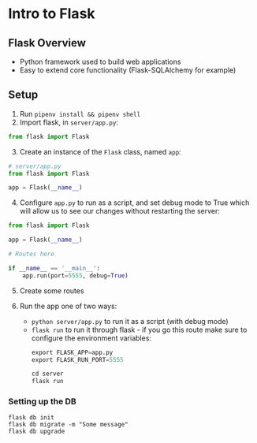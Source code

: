 # Intro to Flask

## Flask Overview

- Python framework used to build web applications
- Easy to extend core functionality (Flask-SQLAlchemy for example)

## Setup

1. Run `pipenv install && pipenv shell`
2. Import flask, in `server/app.py`:

```python
from flask import Flask
```

3. Create an instance of the `Flask` class, named `app`:

```python
# server/app.py
from flask import Flask

app = Flask(__name__)
```

4. Configure `app.py` to run as a script, and set debug mode to True which will allow us to see our changes without restarting the server:

```python
from flask import Flask

app = Flask(__name__)

# Routes here

if __name__ == '__main__':
    app.run(port=5555, debug=True)
```

5. Create some routes

6. Run the app one of two ways:
    - `python server/app.py` to run it as a script (with debug mode)
    - `flask run` to run it through flask - if you go this route make sure to configure the environment variables:
        ```python
        export FLASK_APP=app.py
        export FLASK_RUN_PORT=5555

        cd server
        flask run
        ```

### Setting up the DB

```
flask db init
flask db migrate -m "Some message"
flask db upgrade
```